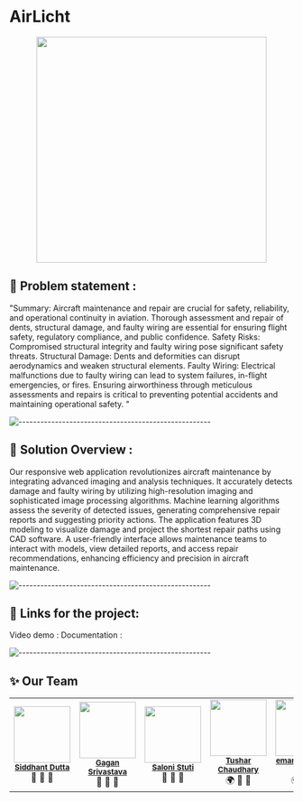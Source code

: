 # AirLicht
<p align="center">
 <img src="https://media.hackerearth.com/media/hackathon/airbus-aerothon-60/images/b1ab037bf1-Email_banner__HE_banner.PNG" width="90%" height="400" />
</p>


## 📝 Problem statement :
"Summary: Aircraft maintenance and repair are crucial for safety, reliability, and operational continuity in aviation. Thorough assessment and repair of dents, structural damage, and faulty wiring are essential for ensuring flight safety, regulatory compliance, and public confidence. Safety Risks: Compromised structural integrity and faulty wiring pose significant safety threats.
Structural Damage: Dents and deformities can disrupt aerodynamics and weaken structural elements.
Faulty Wiring: Electrical malfunctions due to faulty wiring can lead to system failures, in-flight emergencies, or fires.
Ensuring airworthiness through meticulous assessments and repairs is critical to preventing potential accidents and maintaining operational safety.
"

![-----------------------------------------------------](https://raw.githubusercontent.com/andreasbm/readme/master/assets/lines/rainbow.png)

## 🚩 Solution Overview :
Our responsive web application revolutionizes aircraft maintenance by integrating advanced imaging and analysis techniques. It accurately detects damage and faulty wiring by utilizing high-resolution imaging and sophisticated image processing algorithms. Machine learning algorithms assess the severity of detected issues, generating comprehensive repair reports and suggesting priority actions. The application features 3D modeling to visualize damage and project the shortest repair paths using CAD software. A user-friendly interface allows maintenance teams to interact with models, view detailed reports, and access repair recommendations, enhancing efficiency and precision in aircraft maintenance.

![-----------------------------------------------------](https://raw.githubusercontent.com/andreasbm/readme/master/assets/lines/rainbow.png)

## 🔗 Links for the project:  
 
Video demo : 
Documentation : 

![-----------------------------------------------------](https://raw.githubusercontent.com/andreasbm/readme/master/assets/lines/rainbow.png)

## ✨ Our Team

<table>
  <tr>
    <td align="center"><img src="" width="100px;" alt=""/><br /><sub><b><a href="https://github.com/elucidator8918">Siddhant Dutta</a></b></sub><br />💬 🚧 👀</td>
    <td align="center"><img src="" width="100px;" alt=""/><br /><sub><b><a href="https://github.com/Gagan2024">Gagan Srivastava</a></b></sub><br />💬 🚧 👀</td>
    <td align="center"><img src="" width="100px;" alt=""/><br /><sub><b><a href="https://github.com/salonistuti">Saloni Stuti</a></b></sub><br />🤔 👀 📢</td>
    <td align="center"><img src="" width="100px;" alt=""/><br /><sub><b><a href="https://github.com/Tushar35515">Tushar Chaudhary</a></b></sub><br />🌍 👀 📢</td>
    <td align="center"><img src="" width="100px;" alt=""/><br /><sub><b><a href="https://github.com/">emant Bhimrao Patil</a></b></sub><br />🌍 🎨 📢      </td> 
   </tr>
</table>
